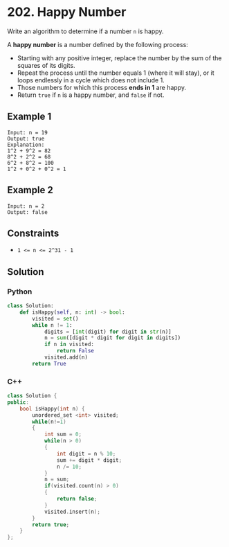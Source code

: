# 202. Happy Number

Write an algorithm to determine if a number `n` is happy.

A **happy number** is a number defined by the following process:

- Starting with any positive integer, replace the number by the sum of the squares of its digits.
- Repeat the process until the number equals 1 (where it will stay), or it loops endlessly in a cycle which does not include 1.
- Those numbers for which this process **ends in 1** are happy.
- Return `true` if `n` is a happy number, and `false` if not.

## Example 1

```text
Input: n = 19
Output: true
Explanation:
1^2 + 9^2 = 82
8^2 + 2^2 = 68
6^2 + 8^2 = 100
1^2 + 0^2 + 0^2 = 1
```

## Example 2

```text
Input: n = 2
Output: false
```

## Constraints

- `1 <= n <= 2^31 - 1`

## Solution

### Python

```python
class Solution:
    def isHappy(self, n: int) -> bool:
        visited = set()
        while n != 1:
            digits = [int(digit) for digit in str(n)]
            n = sum([digit * digit for digit in digits])
            if n in visited:
                return False
            visited.add(n)
        return True
```

### C++

```cpp
class Solution {
public:
    bool isHappy(int n) {
        unordered_set <int> visited;
        while(n!=1)
        {
            int sum = 0;
            while(n > 0)
            {
                int digit = n % 10;
                sum += digit * digit;
                n /= 10;
            }
            n = sum;
            if(visited.count(n) > 0)
            {
                return false;
            }
            visited.insert(n);
        }
        return true;
    }
};
```

